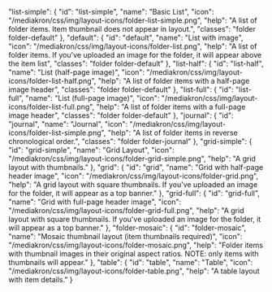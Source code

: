 "list-simple": {
                "id": "list-simple",
                "name": "Basic List",
                "icon": "/mediakron/css/img/layout-icons/folder-list-simple.png",
                "help": "A list of folder items. Item thumbnail does not appear in layout.",
                "classes":  "folder folder-default"
            },
            "default": {
                "id": "default",
                "name": "List with image",
                "icon": "/mediakron/css/img/layout-icons/folder-list.png",
                "help": "A list of folder items. If you've uploaded an image for the folder, it will appear above the item list",
                "classes":  "folder folder-default"
            },
            "list-half": {
                "id": "list-half",
                "name": "List (half-page image)",
                "icon": "/mediakron/css/img/layout-icons/folder-list-half.png",
                "help": "A list of folder items with a half-page image header",
                "classes":  "folder folder-default"
            },
            "list-full": {
                "id": "list-full",
                "name": "List (full-page image)",
                "icon": "/mediakron/css/img/layout-icons/folder-list-full.png",
                "help": "A list of folder items with a full-page image header",
                "classes":  "folder folder-default"
            },
            "journal": {
                "id": "journal",
                "name": "Journal",
                "icon": "/mediakron/css/img/layout-icons/folder-list-simple.png",
                "help": "A list of folder items in reverse chronological order.",
                "classes":  "folder folder-journal"
            },
            "grid-simple": {
                "id": "grid-simple",
                "name": "Grid Layout",
                "icon": "/mediakron/css/img/layout-icons/folder-grid-simple.png",
                "help": "A grid layout with thumbnails."
            },
            "grid": {
                "id": "grid",
                "name": "Grid with half-page header image",
                "icon": "/mediakron/css/img/layout-icons/folder-grid.png",
                "help": "A grid layout with square thumbnails. If you've uploaded an image for the folder, it will appear as a top banner."
            },
            "grid-full": {
                "id": "grid-full",
                "name": "Grid with full-page header image",
                "icon": "/mediakron/css/img/layout-icons/folder-grid-full.png",
                "help": "A grid layout with square thumbnails. If you've uploaded an image for the folder, it will appear as a top banner."
            },
            "folder-mosaic": {
                "id": "folder-mosaic",
                "name": "Mosaic thumbnail layout (item thumbnails required)",
                "icon": "/mediakron/css/img/layout-icons/folder-mosaic.png",
                "help": "Folder items with thumbnail images in their original aspect ratios. NOTE: only items with thumbnails will appear."
            },
            "table": {
                "id": "table",
                "name": "Table",
                "icon": "/mediakron/css/img/layout-icons/folder-table.png",
                "help": "A table layout with item details."
            }